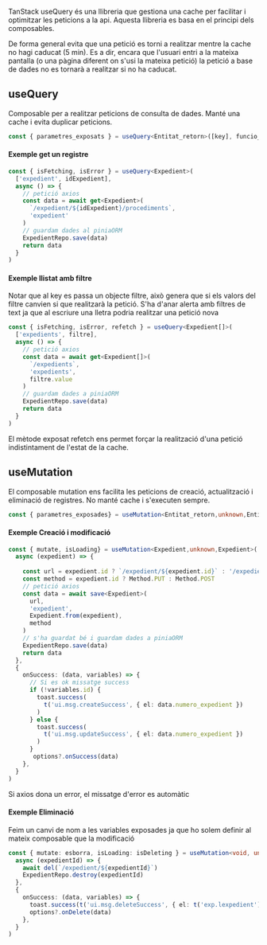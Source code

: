 TanStack useQuery és una llibreria que gestiona una cache per facilitar i optimitzar les peticions a la api. Aquesta llibreria es basa en el principi dels composables.

De forma general evita que una petició es torni a realitzar mentre la cache no hagi caducat (5 min). Es a dir, encara que l'usuari entri a la mateixa pantalla (o una pàgina diferent on s'usi la mateixa petició) la petició a base de dades no es tornarà a realitzar si no ha caducat.

## useQuery

Composable per a realitzar peticions de consulta de dades. Manté una cache i evita duplicar peticions.

```typescript
const { parametres_exposats } = useQuery<Entitat_retorn>([key], funcio_axios, params?);
```

#### Exemple get un registre
```typescript
const { isFetching, isError } = useQuery<Expedient>(
  ['expedient', idExpedient],
  async () => {
    // petició axios
    const data = await get<Expedient>(
      `/expedient/${idExpedient}/procediments`,
      'expedient'
    )
    // guardam dades al piniaORM
    ExpedientRepo.save(data)
    return data
  }
)
```

#### Exemple llistat amb filtre
Notar que al key es passa un objecte filtre, això genera que si els valors del filtre canvien si que realitzarà la petició. S'ha d'anar alerta amb filtres de text ja que al escriure una lletra podria realitzar una petició nova
```typescript
const { isFetching, isError, refetch } = useQuery<Expedient[]>(
  ['expedients', filtre],
  async () => {
    // petició axios
    const data = await get<Expedient[]>(
      `/expedients`,
      'expedients',
      filtre.value
    )
    // guardam dades a piniaORM
    ExpedientRepo.save(data)
    return data
  }
)
```
El mètode exposat refetch ens permet forçar la realització d'una petició indistintament de l'estat de la cache.

## useMutation
El composable mutation ens facilita les peticions de creació, actualització i eliminació de registres. No manté cache i s'executen sempre.

```typescript
const { parametres_exposades} = useMutation<Entitat_retorn,unknown,Entitat_entrada>(funcio_axios, params?)
```

#### Exemple Creació i modificació
```typescript
const { mutate, isLoading} = useMutation<Expedient,unknown,Expedient>(
  async (expedient) => {
    
    const url = expedient.id ? `/expedient/${expedient.id}` : '/expedient'
    const method = expedient.id ? Method.PUT : Method.POST
    // petició axios
    const data = await save<Expedient>(
      url,
      'expedient',
      Expedient.from(expedient),
      method
    )
    // s'ha guardat bé i guardam dades a piniaORM
    ExpedientRepo.save(data)
    return data
  },
  {
    onSuccess: (data, variables) => {
      // Si es ok missatge success
      if (!variables.id) {
        toast.success(
          t('ui.msg.createSuccess', { el: data.numero_expedient })
        )
      } else {
        toast.success(
          t('ui.msg.updateSuccess', { el: data.numero_expedient })
        )
      }
       options?.onSuccess(data)
    },
  }
)
```
Si axios dona un error, el missatge d'error es automàtic

#### Exemple Eliminació
Feim un canvi de nom a les variables exposades ja que ho solem definir al mateix composable que la modificació
```typescript
const { mutate: esborra, isLoading: isDeleting } = useMutation<void, undefined, number>(
  async (expedientId) => {
    await del(`/expedient/${expedientId}`)
    ExpedientRepo.destroy(expedientId)
  },
  {
    onSuccess: (data, variables) => {
      toast.success(t('ui.msg.deleteSuccess', { el: t('exp.lexpedient') }))
      options?.onDelete(data)
    },
  }
)
```